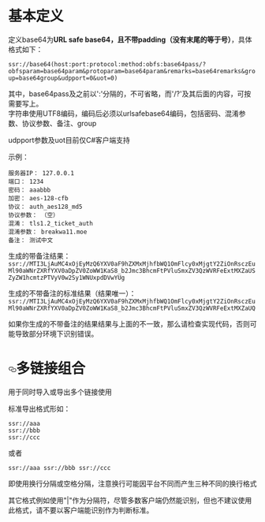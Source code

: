 <h1></a>基本定义</h1>
<p>定义base64为<strong>URL safe base64，且不带padding（没有末尾的等于号）</strong>，具体格式如下：</p>
<p><code>ssr://base64(host:port:protocol:method:obfs:base64pass/?obfsparam=base64param&amp;protoparam=base64param&amp;remarks=base64remarks&amp;group=base64group&amp;udpport=0&amp;uot=0)</code></p>
<p>其中，base64pass及之前以':'分隔的，不可省略，而'/?'及其后面的内容，可按需要写上。<br>
字符串使用UTF8编码，编码后必须以urlsafebase64编码，包括密码、混淆参数、协议参数、备注、group</p>
<p>udpport参数及uot目前仅C#客户端支持</p>
<p>示例：</p>
<pre><code>服务器IP： 127.0.0.1
端口： 1234
密码： aaabbb
加密： aes-128-cfb
协议： auth_aes128_md5
协议参数： （空）
混淆： tls1.2_ticket_auth
混淆参数： breakwa11.moe
备注： 测试中文
</code></pre>
<p>生成的带备注结果：<br>
<code>ssr://MTI3LjAuMC4xOjEyMzQ6YXV0aF9hZXMxMjhfbWQ1OmFlcy0xMjgtY2ZiOnRsczEuMl90aWNrZXRfYXV0aDpZV0ZoWW1KaS8_b2Jmc3BhcmFtPVluSmxZV3QzWVRFeExtMXZaUSZyZW1hcmtzPTVyV0w2Sy1WNUxpdDVwYUg</code></p>
<p>生成的不带备注的标准结果（结果唯一）：<br>
<code>ssr://MTI3LjAuMC4xOjEyMzQ6YXV0aF9hZXMxMjhfbWQ1OmFlcy0xMjgtY2ZiOnRsczEuMl90aWNrZXRfYXV0aDpZV0ZoWW1KaS8_b2Jmc3BhcmFtPVluSmxZV3QzWVRFeExtMXZaUQ</code></p>
<p>如果你生成的不带备注的结果结果与上面的不一致，那么请检查实现代码，否则可能导致部分环境下识别错误。</p>
<h1>
<a id="user-content-多链接组合" class="anchor" href="#%E5%A4%9A%E9%93%BE%E6%8E%A5%E7%BB%84%E5%90%88" aria-hidden="true"><svg aria-hidden="true" class="octicon octicon-link" height="16" version="1.1" viewbox="0 0 16 16" width="16"><path fill-rule="evenodd" d="M4 9h1v1H4c-1.5 0-3-1.69-3-3.5S2.55 3 4 3h4c1.45 0 3 1.69 3 3.5 0 1.41-.91 2.72-2 3.25V8.59c.58-.45 1-1.27 1-2.09C10 5.22 8.98 4 8 4H4c-.98 0-2 1.22-2 2.5S3 9 4 9zm9-3h-1v1h1c1 0 2 1.22 2 2.5S13.98 12 13 12H9c-.98 0-2-1.22-2-2.5 0-.83.42-1.64 1-2.09V6.25c-1.09.53-2 1.84-2 3.25C6 11.31 7.55 13 9 13h4c1.45 0 3-1.69 3-3.5S14.5 6 13 6z"></path></svg></a>多链接组合</h1>
<p>用于同时导入或导出多个链接使用</p>
<p>标准导出格式形如：</p>
<pre><code>ssr://aaa
ssr://bbb
ssr://ccc
</code></pre>
<p>或者</p>
<pre><code>ssr://aaa ssr://bbb ssr://ccc
</code></pre>
<p>即使用换行分隔或空格分隔，注意换行可能因平台不同而产生三种不同的换行格式</p>
<p>其它格式例如使用"|"作为分隔符，尽管多数客户端仍然能识别，但也不建议使用此格式，请不要以客户端能识别作为判断标准。</p>